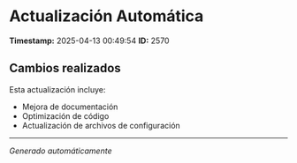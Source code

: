 # Actualización Automática

**Timestamp:** 2025-04-13 00:49:54
**ID:** 2570

## Cambios realizados

Esta actualización incluye:
- Mejora de documentación
- Optimización de código
- Actualización de archivos de configuración

---
*Generado automáticamente*
